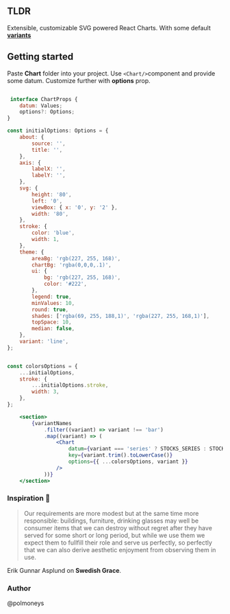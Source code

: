 ## TLDR

Extensible, customizable SVG powered React Charts. With some default [**variants**](https://polmoneys.github.io/charts/)

## Getting started

Paste **Chart** folder into your project. Use `<Chart/>`component and provide some datum. Customize further with **options** prop.

```jsx

 interface ChartProps {
    datum: Values;
    options?: Options;
}

const initialOptions: Options = {
    about: {
        source: '',
        title: '',
    },
    axis: {
        labelX: '',
        labelY: '',
    },
    svg: {
        height: '80',
        left: '0',
        viewBox: { x: '0', y: '2' },
        width: '80',
    },
    stroke: {
        color: 'blue',
        width: 1,
    },
    theme: {
        areaBg: 'rgb(227, 255, 168)',
        chartBg: 'rgba(0,0,0,.1)',
        ui: {
            bg: 'rgb(227, 255, 168)',
            color: '#222',
        },
        legend: true,
        minValues: 10,
        round: true,
        shades: ['rgba(69, 255, 188,1)', 'rgba(227, 255, 168,1)'], 
        topSpace: 10,
        median: false,
    },
    variant: 'line',
};


const colorsOptions = {
    ...initialOptions,
    stroke: {
        ...initialOptions.stroke,
        width: 3,
    },
};

    <section>
        {variantNames
            .filter((variant) => variant !== 'bar')
            .map((variant) => (
                <Chart
                    datum={variant === 'series' ? STOCKS_SERIES : STOCKS}
                    key={variant.trim().toLowerCase()}
                    options={{ ...colorsOptions, variant }}
                />
            ))}
    </section>

```

### Inspiration 💐

> Our requirements are more modest but at the same time more responsible: 
> buildings, furniture, drinking glasses may well be consumer items that 
> we can destroy without regret after they have served for some short or 
> long period, but while we use them we expect them to fullfill their role and serve us perfectly, so perfectly that we can also derive aesthetic 
> enjoyment from observing them in use. 

Erik Gunnar Asplund on **Swedish Grace**.

### Author 

@polmoneys 


